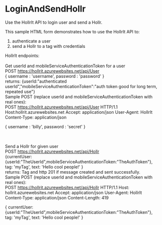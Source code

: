 # LoginAndSendHollr
Use the HollrIt API to login user and send a Hollr.

This sample HTML form demonstrates how to use the HollrIt API to:
1. authenticate a user
2. send a Hollr to a tag with credentials

HollrIt endpoints:<br/>
<br/>
Get userId and mobileServiceAuthenticationToken for a user<br/>
POST https://hollrit.azurewebsites.net/api/User<br/>
{ username : 'username', password : 'password' }<br/>
returns:
{userId:"authenticated userId","mobileServiceAuthenticationToken":"auth token good for long term, repeated use"}
<br/>
Sample POST (replace userId and mobileServiceAuthenticationToken with real ones):<br/>
POST https://hollrit.azurewebsites.net/api/User HTTP/1.1
Host:hollrit.azurewebsites.net
Accept: application/json
User-Agent: HollrIt
Content-Type: application/json

{ username : 'billy', password : 'secret' }
<br/><br/><br/>


Send a Hollr for given user<br/>
POST https://hollrit.azurewebsites.net/api/Hollr<br/>
{currentUser: {userId:"TheUserId",mobileServiceAuthenticationToken:"TheAuthToken"},
tag: 'myTag', text: 'Hello cool people!'
 }<br/>
returns:
Tag and http 201 if message created and sent successfully.
<br/>
Sample POST (replace userId and mobileServiceAuthenticationToken with real ones):<br/>
POST https://hollrit.azurewebsites.net/api/Hollr HTTP/1.1
Host: hollrit.azurewebsites.net
Accept: application/json
User-Agent: HollrIt
Content-Type: application/json
Content-Length: 419

{
currentUser: {userId:"TheUserId",mobileServiceAuthenticationToken:"TheAuthToken"},
tag: 'myTag', text: 'Hello cool people!'
 }
